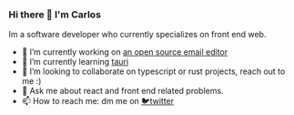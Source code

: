 ### Hi there 👋 I'm Carlos

Im a software developer who currently specializes on front end web.


- 🔭 I’m currently working on [an open source email editor](https://github.com/premail-co/editor)
- 🌱 I’m currently learning [tauri](https://github.com/tauri-apps/tauri)
- 👯 I’m looking to collaborate on typescript or rust projects, reach out to me :)
- 💬 Ask me about react and front end related problems.
- 📫 How to reach me: dm me on [🐦twitter](https://twitter.com/_carlosbf_)




